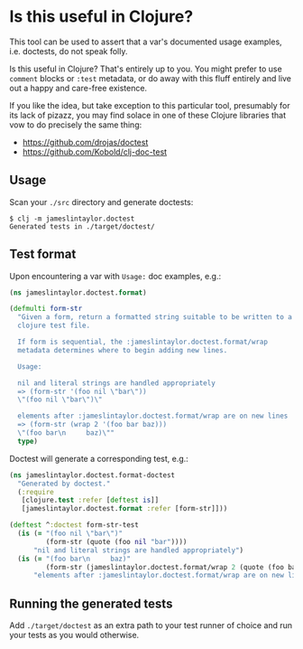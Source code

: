 # Is this useful in Clojure?

This tool can be used to assert that a var's documented usage examples, i.e. doctests, do not speak folly.

Is this useful in Clojure? That's entirely up to you. You might prefer to use `comment` blocks or `:test` metadata, or do away with this fluff entirely and live out a happy and care-free existence.

If you like the idea, but take exception to this particular tool, presumably for its lack of pizazz, you may find solace in one of these Clojure libraries that vow to do precisely the same thing:
- https://github.com/drojas/doctest
- https://github.com/Kobold/clj-doc-test

## Usage

Scan your `./src` directory and generate doctests:

```
$ clj -m jameslintaylor.doctest
Generated tests in ./target/doctest/
```

## Test format

Upon encountering a var with `Usage:` doc examples, e.g.:

```clojure
(ns jameslintaylor.doctest.format)

(defmulti form-str
  "Given a form, return a formatted string suitable to be written to a
  clojure test file.

  If form is sequential, the :jameslintaylor.doctest.format/wrap
  metadata determines where to begin adding new lines.

  Usage:

  nil and literal strings are handled appropriately
  => (form-str '(foo nil \"bar\"))
  \"(foo nil \"bar\")\"

  elements after :jameslintaylor.doctest.format/wrap are on new lines
  => (form-str (wrap 2 '(foo bar baz)))
  \"(foo bar\n     baz)\""
  type)
```

Doctest will generate a corresponding test, e.g.:

```clojure
(ns jameslintaylor.doctest.format-doctest
  "Generated by doctest."
  (:require
   [clojure.test :refer [deftest is]]
   [jameslintaylor.doctest.format :refer [form-str]]))

(deftest ^:doctest form-str-test
  (is (= "(foo nil \"bar\")"
         (form-str (quote (foo nil "bar"))))
      "nil and literal strings are handled appropriately")
  (is (= "(foo bar\n     baz)"
         (form-str (jameslintaylor.doctest.format/wrap 2 (quote (foo bar baz)))))
      "elements after :jameslintaylor.doctest.format/wrap are on new lines"))
```

## Running the generated tests

Add `./target/doctest` as an extra path to your test runner of choice and run your tests as you would otherwise.

